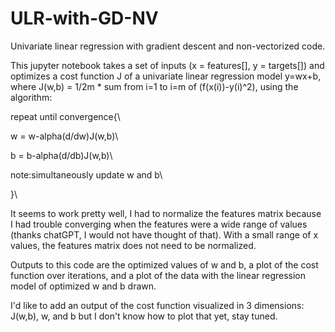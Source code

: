 # ULR-with-GD-NV
Univariate linear regression with gradient descent and non-vectorized code.

This jupyter notebook takes a set of inputs (x = features[], y = targets[])
and optimizes a cost function J of a univariate linear regression model y=wx+b,
where J(w,b) = 1/2m * sum from i=1 to i=m of (f(x(i))-y(i)^2), using the algorithm:

repeat until convergence{\

w = w-alpha(d/dw)J(w,b)\

b = b-alpha(d/db)J(w,b)\

note:simultaneously update w and b\

}\

It seems to work pretty well, I had to normalize the features matrix because I had
trouble converging when the features were a wide range of values (thanks chatGPT, I
would not have thought of that). With a small range of x values, the features matrix
does not need to be normalized. 

Outputs to this code are the optimized values of w and b, a plot of the cost function
over iterations, and a plot of the data with the linear regression model of optimized
w and b drawn. 

I'd like to add an output of the cost function visualized in 3 dimensions: J(w,b), w, and b
but I don't know how to plot that yet, stay tuned. 